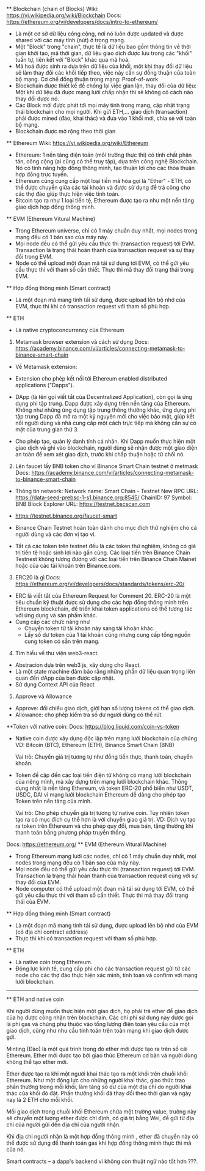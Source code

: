 ** Blockchain (chain of Blocks)
Wiki: <https://vi.wikipedia.org/wiki/Blockchain>
Docs: <https://ethereum.org/vi/developers/docs/intro-to-ethereum/>

- Là một cơ sở dữ liệu công cộng, nơi nó luôn được updated và được shared với các máy tính (nút) ở trong mạng.
- Một "Block" trong "chain", thực tế là dữ liệu bao gồm thông tin về thời gian khởi tạo, mã thời gian, dữ liệu giao dịch được lưu trong các "khối" tuần tự, liên kết với "Block" khác qua mã hoá.
- Mã hoá được sinh ra dựa trên dữ liệu của khối, một khi thay đổi dữ liệu sẽ làm thay đổi các khối tiếp theo, việc này cần sự đồng thuận của toàn bộ mạng. Cơ chế đồng thuận trong mạng: Proof-of-work
- Blockchain được thiết kế để chống lại việc gian lận, thay đổi của dữ liệu: Một khi dữ liệu đã được mạng lưới chấp nhận thì sẽ không có cách nào thay đổi được nó.
- Các Block mới được phát tới mọi máy tính trong mạng, cập nhật trạng thái blockchain cho mọi người.
Khi gửi ETH,... giao dịch (transaction) phải được mined (đào, khai thác) và đưa vào 1 khối mới, chia sẻ với toàn bộ mạng.
- Blockchain được mở rộng theo thời gian

** Ethereum
Wiki: <https://vi.wikipedia.org/wiki/Ethereum>

- Ethereum: 1 nền tảng điện toán (môi trường thực thi) có tính chất phân tán, công cộng (ai cũng có thể truy tập), dựa trên công nghệ Blockchain. Nó có tính năng hợp đồng thông minh, tạo thuận lợi cho các thỏa thuận hợp đồng trực tuyến.
- Ethereum cũng cung cấp một loại tiền mã hóa gọi là "Ether" - ETH, có thể được chuyển giữa các tài khoản và được sử dụng để trả công cho các thợ đào giúp thực hiện việc tính toán.
- Bitcoin tạo ra như 1 loại tiền tệ, Ethereum được tạo ra như một nền tảng giao dịch hợp đồng thông minh.

** EVM (Ethereum Vitural Machine)

- Trong Ethereum universe, chỉ có 1 máy chuẩn duy nhất, mọi nodes trong mạng đều có 1 bản sao của máy này.
- Mọi node đều có thể gửi yêu cầu thực thi (transaction request) tới EVM. Transaction là trạng thái hoàn thành của transaction request và sự thay đổi trong EVM.
- Node có thể upload một đoạn mã tái sử dụng tới EVM, có thể gửi yêu cầu thực thi với tham số cần thiết. Thực thi mã thay đổi trạng thái trong EVM.

** Hợp đồng thông minh (Smart contract)

- Là một đoạn mã mang tính tái sử dụng, được upload lên bộ nhớ của EVM, thực thi khi có transaction request với tham số phù hợp.

** ETH

- Là native cryptoconcurrency của Ethereum

1. Metamask browser extension và cách sử dụng
Docs: <https://academy.binance.com/vi/articles/connecting-metamask-to-binance-smart-chain>

- Về Metamask extension:

- Extension cho phép kết nối tới  Ethereum enabled distributed applications ("Dapps").
- DApp (là tên gọi viết tắt của Decentralized Application), còn gọi là ứng dụng phi tập trung. Dapp được xây dựng trên nền tảng của Ethereum. Không như những ứng dụng tập trung thông thường khác, ứng dụng phi tập trung Dapp đã mở ra một kỷ nguyên mới cho việc bảo mật, giúp kết nối người dùng và nhà cung cấp một cách trực tiếp mà không cần sự có mặt của trung gian thứ 3.
- Cho phép tạo, quản lý danh tính cá nhân. Khi Dapp muốn thực hiện một giao dịch và ghi vào blockchain, người dùng sẽ nhận được một giao diện an toàn để xem xét giao dịch, trước khi chấp thuận hoặc từ chối nó.

2. Lên faucet lấy BNB token cho ví Binance Smart Chain testnet ở metmask
Docs: <https://academy.binance.com/vi/articles/connecting-metamask-to-binance-smart-chain>

- Thông tin network:
  Network name: Smart Chain - Testnet
  New RPC URL: <https://data-seed-prebsc-1-s1.binance.org:8545/>
  ChainID: 97
  Symbol: BNB
  Block Explorer URL: <https://testnet.bscscan.com>

- <https://testnet.binance.org/faucet-smart>

- Binance Chain Testnet hoàn toàn dành cho mục đích thử nghiệm cho cả người dùng và các đơn vị tạo ví.
- Tất cả các token trên testnet đều là các token thử nghiệm, không có giá trị tiền tệ hoặc sinh lợi nào gắn cùng. Các loại tiền trên Binance Chain Testnest không tương đương với các loại tiền trên Binance Chain Mainet hoặc của các tài khoản trên Binance.com.

3. ERC20 là gì
Docs: <https://ethereum.org/vi/developers/docs/standards/tokens/erc-20/>

- ERC là viết tắt của Ethereum Request for Comment 20. ERC-20 là một tiêu chuẩn kỹ thuật được sử dụng cho các hợp đồng thông minh trên Ethereum blockchain, để triển khai token applications có thể tương tác với ứng dụng và sản phẩm khác.
- Cung cấp các chức năng như
  - Chuyển token từ tài khoản này sang tài khoản khác.
  - Lấy số dư token của 1 tài khoản cũng nhưng cung cấp tổng nguồn cung token có sẵn trên mạng.

4. Tìm hiểu về thư viện web3-react.

- Abstracion dựa trên web3 js, xây dựng cho React.
- Là một state machine đảm bảo rằng những phần dữ liệu quan trọng liên quan đến dApp của bạn được cập nhật.
- Sử dụng Context API của React

5. Approve và Allowance

- Approve: đối chiếu giao dịch, giới hạn số lượng tokens có thể giao dịch.
- Allowance: cho phép kiểm tra số dư người dùng có thể rút.


**Token với native coin:
Docs: <https://blog.liquid.com/coin-vs-token>

- Native coin được xây dựng độc lập trên mạng lưới blockchain của chúng
  VD: Bitcoin (BTC), Ethereum (ETH), Binance Smart Chain (BNB)

  Vai trò: Chuyển giá trị tương tự như đồng tiền thực, thanh toán, chuyển khoản.

- Token đề cập đến các loại tiền điện tử không có mạng lưới blockchain của riêng mình, mà xây dựng trên mạng lưới blockchain khác. Thông dụng nhất là nền tảng Ethereum, và token ERC-20 phổ biến như USDT, USDC, DAI vì mạng lưới blockchain Ethereum dễ dàng cho phép tạo Token trên nền tảng của mình.

  Vai trò: Cho phép chuyển giá trị tương tự native coin. Tuy nhiên token tạo ra có mục đích cụ thể hơn là với chuyển giao giá trị.
  VD: Dịch vụ tạo ra token trên Ethereum và cho phép quy đổi, mua bán, tặng thưởng khi thanh toán bằng phương pháp truyền thống.

Docs: <https://ethereum.org/>
** EVM (Ethereum Vitural Machine)

- Trong Ethereum mạng lưới các nodes, chỉ có 1 máy chuẩn duy nhất, mọi nodes trong mạng đều có 1 bản sao của máy này.
- Mọi node đều có thể gửi yêu cầu thực thi (transaction request) tới EVM. Transaction là trạng thái hoàn thành của transaction request cùng với sự thay đổi của EVM.
- Node computer có thể upload một đoạn mã tái sử dụng tới EVM, có thể gửi yêu cầu thực thi với tham số cần thiết. Thực thi mã thay đổi trạng thái của EVM.

** Hợp đồng thông minh (Smart contract)

- Là một đoạn mã mang tính tái sử dụng, được upload lên bộ nhớ của EVM (có địa chỉ contract address)
- Thực thi khi có transaction request với tham số phù hợp.

** ETH

- Là native coin trong Ethereum.
- Động lực kinh tế, cung cấp phí cho các transaction request gửi từ các node cho các thợ đào thực hiện xác minh, tính toán và confirm với mạng lưới blockchain.

---------------------
** ETH and native coin

Khi người dùng muốn thực hiện một giao dịch, họ phải trả ether để giao dịch của họ được công nhận trên blockchain. Các chi phí sử dụng này được gọi là phí gas và chúng phụ thuộc vào tổng lượng điện toán yêu cầu của một giao dịch, cũng như nhu cầu tính toán trên toàn mạng khi giao dịch được gửi.

Minting (Đào) là một quá trình trong đó ether mới được tạo ra trên sổ cái Ethereum. Ether mới được tạo bởi giao thức Ethereum cơ bản và người dùng không thể tạo ether mới.

Ether được tạo ra khi một người khai thác tạo ra một khối trên chuỗi khối Ethereum. Như một động lực cho những người khai thác, giao thức trao phần thưởng trong mỗi khối, làm tăng số dư của một địa chỉ do người khai thác của khối đó đặt. Phần thưởng khối đã thay đổi theo thời gian và ngày nay là 2 ETH cho mỗi khối.

Mỗi giao dịch trong chuỗi khối Ethereum chứa một trường value, trường này sẽ chuyển một lượng ether được chỉ định, có giá trị bằng Wei, để gửi từ địa chỉ của người gửi đến địa chỉ của người nhận.

Khi địa chỉ người nhận là một hợp đồng thông minh , ether đã chuyển này có thể được sử dụng để thanh toán gas khi hợp đồng thông minh thực thi mã của nó.

Smart contracts – a dapp's backend vì không còn thuật ngữ nào tốt hơn ???.
